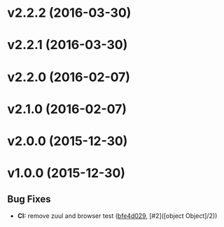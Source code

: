 # v2.2.2 (2016-03-30)


# v2.2.1 (2016-03-30)


# v2.2.0 (2016-02-07)


# v2.1.0 (2016-02-07)


# v2.0.0 (2015-12-30)


# v1.0.0 (2015-12-30)


## Bug Fixes

- **CI:** remove zuul and browser test
  ([bfe4d029](https://github.com/motorcyclejs/http/commits/bfe4d02982a5d9581439fd043bbee8a4930daab7),
   [#2]([object Object]/2))


